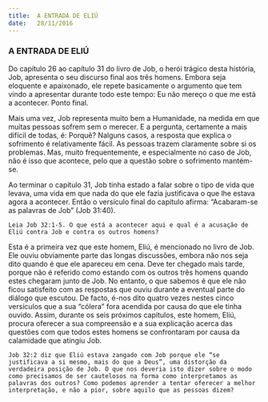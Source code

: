 ```yaml
---
title:  A ENTRADA DE ELIÚ
date:   28/11/2016
---
```


### A ENTRADA DE ELIÚ

Do capítulo 26 ao capítulo 31 do livro de Job, o herói trágico desta história, Job, apresenta o seu discurso final aos três homens. Embora seja eloquente e apaixonado, ele repete basicamente o argumento que tem vindo a apresentar durante todo este tempo: Eu não mereço o que me está a acontecer. Ponto final.

Mais uma vez, Job representa muito bem a Humanidade, na medida em que muitas pessoas sofrem sem o merecer. E a pergunta, certamente a mais difícil de todas, é: Porquê? Nalguns casos, a resposta que explica o sofrimento é relativamente fácil. As pessoas trazem claramente sobre si os problemas. Mas, muito frequentemente, e especialmente no caso de Job, não é isso que acontece, pelo que a questão sobre o sofrimento mantém-se.

Ao terminar o capítulo 31, Job tinha estado a falar sobre o tipo de vida que levava, uma vida em que nada do que ele fazia justificava o que lhe estava agora a acontecer. Então o versículo final do capítulo afirma: “Acabaram-se as palavras de Job” (Job 31:40).

`Leia Job 32:1-5. O que está a acontecer aqui e qual é a acusação de Eliú contra Job e contra os outros homens?`

Esta é a primeira vez que este homem, Eliú, é mencionado no livro de Job. Ele ouviu obviamente parte das longas discussões, embora não nos seja dito quando é que ele apareceu em cena. Deve ter chegado mais tarde, porque não é referido como estando com os outros três homens quando estes chegaram junto de Job. No entanto, o que sabemos é que ele não ficou satisfeito com as respostas que ouviu durante a eventual parte do diálogo que escutou. De facto, é-nos dito quatro vezes nestes cinco versículos que a sua “cólera” fora acendida por causa do que ele tinha ouvido. Assim, durante os seis próximos capítulos, este homem, Eliú, procura oferecer a sua compreensão e a sua explicação acerca das questões com que todos estes homens se confrontaram por causa da calamidade que atingiu Job.

`Job 32:2 diz que Eliú estava zangado com Job porque ele “se justificava a si mesmo, mais do que a Deus”, uma distorção da verdadeira posição de Job. O que nos deveria isto dizer sobre o modo como precisamos de ser cautelosos na forma como interpretamos as palavras dos outros? Como podemos aprender a tentar oferecer a melhor interpretação, e não a pior, sobre aquilo que as pessoas dizem?`